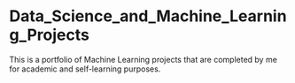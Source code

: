 # Data_Science_and_Machine_Learning_Projects
This is a portfolio of Machine Learning projects that are completed by me for academic and self-learning purposes.
